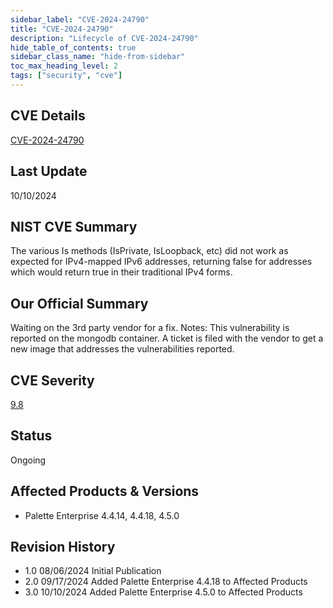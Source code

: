 ```yaml
---
sidebar_label: "CVE-2024-24790"
title: "CVE-2024-24790"
description: "Lifecycle of CVE-2024-24790"
hide_table_of_contents: true
sidebar_class_name: "hide-from-sidebar"
toc_max_heading_level: 2
tags: ["security", "cve"]
---
```


## CVE Details

[CVE-2024-24790](https://nvd.nist.gov/vuln/detail/CVE-2024-24790)

## Last Update

10/10/2024

## NIST CVE Summary

The various Is methods (IsPrivate, IsLoopback, etc) did not work as expected for IPv4-mapped IPv6 addresses, returning
false for addresses which would return true in their traditional IPv4 forms.

## Our Official Summary

Waiting on the 3rd party vendor for a fix. Notes: This vulnerability is reported on the mongodb container. A ticket is
filed with the vendor to get a new image that addresses the vulnerabilities reported.

## CVE Severity

[9.8](hhttps://nvd.nist.gov/vuln/detail/CVE-2024-24790)

## Status

Ongoing

## Affected Products & Versions

- Palette Enterprise 4.4.14, 4.4.18, 4.5.0

## Revision History

- 1.0 08/06/2024 Initial Publication
- 2.0 09/17/2024 Added Palette Enterprise 4.4.18 to Affected Products
- 3.0 10/10/2024 Added Palette Enterprise 4.5.0 to Affected Products